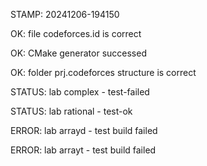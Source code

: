 STAMP: 20241206-194150
OK: file codeforces.id is correct
OK: CMake generator successed
OK: folder prj.codeforces structure is correct
STATUS: lab complex - test-failed
STATUS: lab rational - test-ok
ERROR: lab arrayd - test build failed
ERROR: lab arrayt - test build failed

